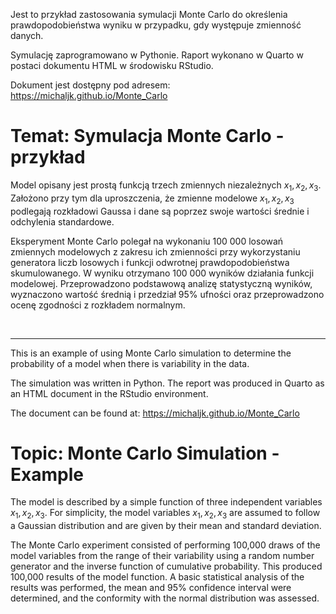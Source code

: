 Jest to przykład zastosowania symulacji Monte Carlo do określenia prawdopodobieństwa wyniku w przypadku, gdy występuje zmienność danych.  

Symulację zaprogramowano w Pythonie. Raport wykonano w Quarto w postaci dokumentu HTML w środowisku RStudio.

Dokument jest dostępny pod adresem: https://michaljk.github.io/Monte_Carlo

# Temat: Symulacja Monte Carlo - przykład
Model opisany jest prostą funkcją trzech zmiennych niezależnych $x_1, x_2, x_3$. Założono przy tym dla uproszczenia, że zmienne modelowe $x_1, x_2, x_3$ podlegają rozkładowi Gaussa i dane są poprzez swoje wartości średnie i odchylenia standardowe.

Eksperyment Monte Carlo polegał na wykonaniu 100 000 losowań zmiennych modelowych z zakresu ich zmienności przy wykorzystaniu generatora liczb losowych i funkcji odwrotnej prawdopodobieństwa skumulowanego. W wyniku otrzymano 100 000 wyników działania funkcji modelowej. Przeprowadzono podstawową analizę statystyczną wyników, wyznaczono wartość średnią i przedział 95% ufności oraz przeprowadzono ocenę zgodności z rozkładem normalnym. 




&nbsp;

--------------------------------------------------------------------------------------------------------------------------------------


This is an example of using Monte Carlo simulation to determine the probability of a model when there is variability in the data.

The simulation was written in Python. The report was produced in Quarto as an HTML document in the RStudio environment.

The document can be found at: https://michaljk.github.io/Monte_Carlo

# Topic: Monte Carlo Simulation - Example
The model is described by a simple function of three independent variables $x_1, x_2, x_3$. For simplicity, the model variables $x_1, x_2, x_3$ are assumed to follow a Gaussian distribution and are given by their mean and standard deviation.

The Monte Carlo experiment consisted of performing 100,000 draws of the model variables from the range of their variability using a random number generator and the inverse function of cumulative probability. This produced 100,000 results of the model function. A basic statistical analysis of the results was performed, the mean and 95% confidence interval were determined, and the conformity with the normal distribution was assessed.











